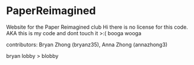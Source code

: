 # PaperReimagined
 Website for the Paper Reimagined club
 Hi there is no license for this code. AKA this is my code and dont touch it >:( 
 booga wooga 
 
 contributors: Bryan Zhong (bryanz35), Anna Zhong (annazhong3)
 
 bryan lobby > blobby